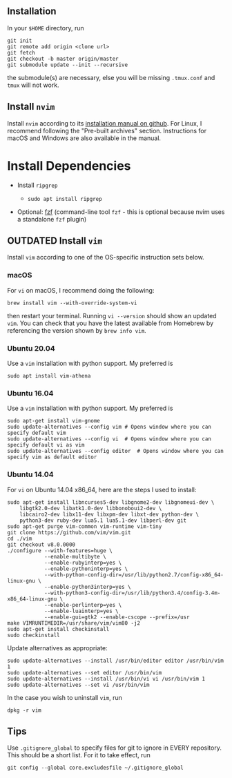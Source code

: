 ## Installation

In your `$HOME` directory, run

```
git init
git remote add origin <clone url>
git fetch
git checkout -b master origin/master
git submodule update --init --recursive
```

the submodule(s) are necessary, else you will be missing `.tmux.conf` and `tmux` will not work.

## Install `nvim`

Install `nvim` according to its [installation manual on github](https://github.com/neovim/neovim/blob/master/INSTALL.md).
For Linux, I recommend following the "Pre-built archives" section.
Instructions for macOS and Windows are also available in the manual.

# Install Dependencies

* Install `ripgrep`

  * `sudo apt install ripgrep`

* Optional: [fzf](https://github.com/junegunn/fzf) (command-line tool `fzf` - this is optional because nvim uses a standalone `fzf` plugin)

## OUTDATED Install `vim`

Install `vim` according to one of the OS-specific instruction sets below.

### macOS

For `vi` on macOS, I recommend doing the following:

```
brew install vim --with-override-system-vi
```

then restart your terminal. Running `vi --version` should show an updated `vim`. You can check that you have the latest available from Homebrew by referencing the version shown by `brew info vim`.

### Ubuntu 20.04

Use a `vim` installation with python support. My preferred is

```
sudo apt install vim-athena
```

### Ubuntu 16.04

Use a `vim` installation with python support. My preferred is

```
sudo apt-get install vim-gnome
sudo update-alternatives --config vim # Opens window where you can specify default vim
sudo update-alternatives --config vi  # Opens window where you can specify default vi as vim
sudo update-alternatives --config editor  # Opens window where you can specify vim as default editor
```

### Ubuntu 14.04

For `vi` on Ubuntu 14.04 x86_64, here are the steps I used to install:

```
sudo apt-get install libncurses5-dev libgnome2-dev libgnomeui-dev \
    libgtk2.0-dev libatk1.0-dev libbonoboui2-dev \
    libcairo2-dev libx11-dev libxpm-dev libxt-dev python-dev \
    python3-dev ruby-dev lua5.1 lua5.1-dev libperl-dev git
sudo apt-get purge vim-common vim-runtime vim-tiny
git clone https://github.com/vim/vim.git
cd ./vim
git checkout v8.0.0000
./configure --with-features=huge \
            --enable-multibyte \
            --enable-rubyinterp=yes \
            --enable-pythoninterp=yes \
            --with-python-config-dir=/usr/lib/python2.7/config-x86_64-linux-gnu \
            --enable-python3interp=yes \
            --with-python3-config-dir=/usr/lib/python3.4/config-3.4m-x86_64-linux-gnu \
            --enable-perlinterp=yes \
            --enable-luainterp=yes \
            --enable-gui=gtk2 --enable-cscope --prefix=/usr
make VIMRUNTIMEDIR=/usr/share/vim/vim80 -j2
sudo apt-get install checkinstall
sudo checkinstall
```

Update alternatives as appropriate:

```
sudo update-alternatives --install /usr/bin/editor editor /usr/bin/vim 1
sudo update-alternatives --set editor /usr/bin/vim
sudo update-alternatives --install /usr/bin/vi vi /usr/bin/vim 1
sudo update-alternatives --set vi /usr/bin/vim
```

In the case you wish to uninstall `vim`, run

```
dpkg -r vim
```

## Tips

Use `.gitignore_global` to specify files for git to ignore in EVERY repository. This should be a short list. For it to take effect, run

```
git config --global core.excludesfile ~/.gitignore_global
```



